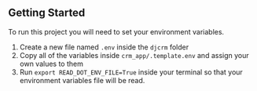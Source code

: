 
## Getting Started

To run this project you will need to set your environment variables.

1. Create a new file named `.env` inside the `djcrm` folder
2. Copy all of the variables inside `crm_app/.template.env` and assign your own values to them
3. Run `export READ_DOT_ENV_FILE=True` inside your terminal so that your environment variables file will be read.

